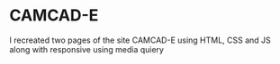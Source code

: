 # CAMCAD-E
I recreated two pages of the site CAMCAD-E using HTML, CSS and JS along with responsive using media quiery
